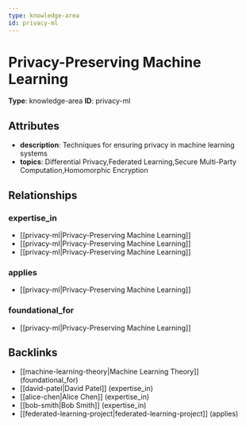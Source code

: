 ```yaml
---
type: knowledge-area
id: privacy-ml
---
```


# Privacy-Preserving Machine Learning

**Type**: knowledge-area
**ID**: privacy-ml

## Attributes

- **description**: Techniques for ensuring privacy in machine learning systems
- **topics**: Differential Privacy,Federated Learning,Secure Multi-Party Computation,Homomorphic Encryption

## Relationships

### expertise_in

- [[privacy-ml|Privacy-Preserving Machine Learning]]
- [[privacy-ml|Privacy-Preserving Machine Learning]]
- [[privacy-ml|Privacy-Preserving Machine Learning]]

### applies

- [[privacy-ml|Privacy-Preserving Machine Learning]]

### foundational_for

- [[privacy-ml|Privacy-Preserving Machine Learning]]

## Backlinks

- [[machine-learning-theory|Machine Learning Theory]] (foundational_for)
- [[david-patel|David Patel]] (expertise_in)
- [[alice-chen|Alice Chen]] (expertise_in)
- [[bob-smith|Bob Smith]] (expertise_in)
- [[federated-learning-project|federated-learning-project]] (applies)

